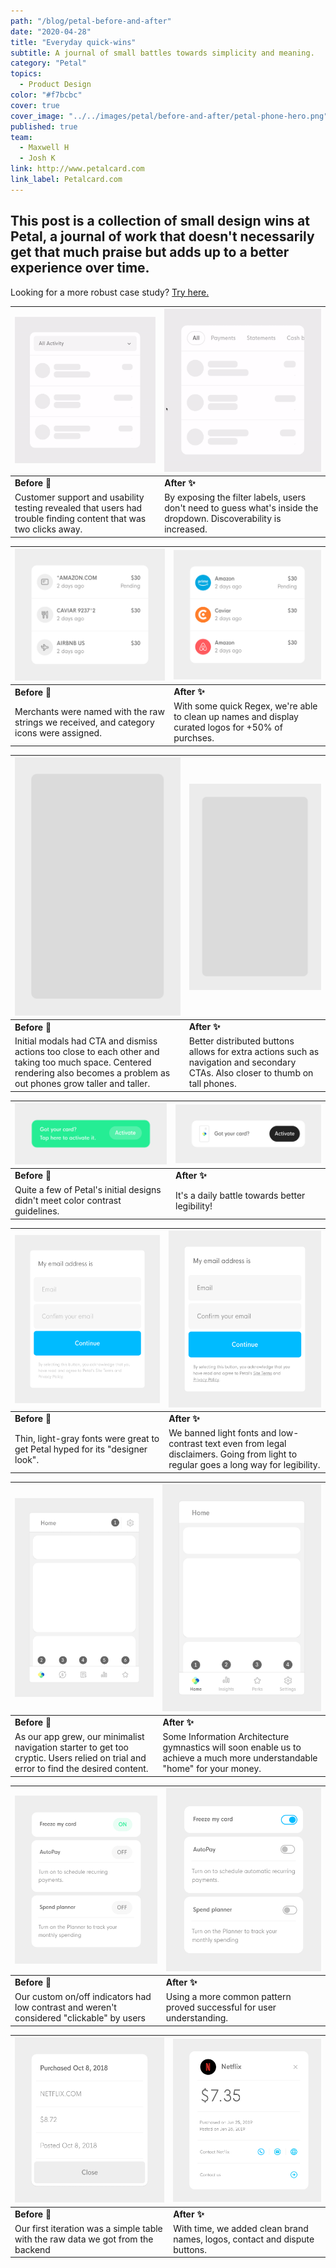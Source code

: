 ```yaml
---
path: "/blog/petal-before-and-after"
date: "2020-04-28"
title: "Everyday quick-wins"
subtitle: A journal of small battles towards simplicity and meaning.
category: "Petal"
topics:
  - Product Design
color: "#f7bcbc"
cover: true
cover_image: "../../images/petal/before-and-after/petal-phone-hero.png"
published: true
team:
  - Maxwell H
  - Josh K
link: http://www.petalcard.com
link_label: Petalcard.com
---
```


## This post is a collection of small design wins at Petal, a journal of work that doesn't   necessarily get that much praise but adds up to a better experience over time. 
Looking for a more robust case study? [Try here.](/blog/nubank/nuconta)

| <img src="../../images/petal/before-and-after/filters-before.gif"> | <img src="../../images/petal/before-and-after/filters-after-3.gif"> | 
|--------- | --------|
| __Before 🤔__        |__After ✨__         |
| Customer support and usability testing revealed that users had trouble finding content that was two clicks away. | By exposing the filter labels, users don't need to guess what's inside the dropdown. Discoverability is increased. | 

| ![](../../images/petal/before-and-after/feedItems-before.png) | ![](../../images/petal/before-and-after/feedItems-after.png) | 
|--------- | --------|
| __Before 🤔__        |__After ✨__         |
| Merchants were named with the raw strings we received, and category icons were assigned. | With some quick Regex, we're able to clean up names and display curated logos for +50% of purchses. | 

| ![](../../images/petal/before-and-after/modals-before-12.gif) | ![](../../images/petal/before-and-after/modals-after-12.gif) | 
|--------- | --------|
| __Before 🤔__        |__After ✨__         |
| Initial modals had CTA and dismiss actions too close to each other and taking too much space. Centered rendering also becomes a problem as out phones grow taller and taller. | Better distributed buttons allows for extra actions such as navigation and secondary CTAs. Also closer to thumb on tall phones. |


| ![](../../images/petal/before-and-after/toast-before.png) | ![](../../images/petal/before-and-after/toast-after.png) | 
|--------- | --------|
| __Before 🤔__        |__After ✨__         |
| Quite a few of Petal's initial designs didn't meet color contrast guidelines.   | It's a daily battle towards better legibility! | 

| ![](../../images/petal/before-and-after/light-fonts-before.png) | ![](../../images/petal/before-and-after/light-fonts-after.png) | 
|--------- | --------|
| __Before 🤔__        |__After ✨__         |
| Thin, light-gray fonts were great to get Petal hyped for its "designer look".  | We banned light fonts and low-contrast text even from legal disclaimers. Going from light to regular goes a long way for legibility.  | 

| ![](../../images/petal/before-and-after/navigation-before-2.png) | ![](../../images/petal/before-and-after/navigation-after-2.png) | 
|--------- | --------|
| __Before 🤔__        |__After ✨__         |
| As our app grew, our minimalist navigation starter to get too cryptic. Users relied on trial and error to find the desired content.   | Some Information Architecture gymnastics will soon enable us to achieve a much more understandable "home" for your money.  | 

| ![](../../images/petal/before-and-after/toggles-before.png) | ![](../../images/petal/before-and-after/toggles-after.png) | 
|--------- | --------|
| __Before 🤔__        |__After ✨__         |
| Our custom on/off indicators had low contrast and weren't considered "clickable" by users  | Using a more common pattern proved successful for user understanding. | 

| ![](../../images/petal/before-and-after/transactions-before-3.png) | ![](../../images/petal/before-and-after/transactions-after-3.png) | 
|--------- | --------|
| __Before 🤔__        |__After ✨__         |
| Our first iteration was a simple table with the raw data we got from the backend  | With time, we added clean brand names, logos, contact and dispute buttons. | 